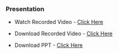 ### Presentation

- Watch Recorded Video - [Click Here](https://tamucc-my.sharepoint.com/:v:/g/personal/aannem1_islander_tamucc_edu/EYUXCMN0DA1Fp9y51-flVw8BDEgoDaX9vwGgk_P8d42jhQ?e=6f0Dng)

- Download Recorded Video - [Click Here](https://github.com/Aiswaryaannem/aannem1_ASE-Project/raw/master/presentation/recorded_presentation.mp4)

- Download PPT - [Click Here](https://github.com/Aiswaryaannem/aannem1_ASE-Project/raw/master/presentation/Aiswarya_Annem%20.pptx)
